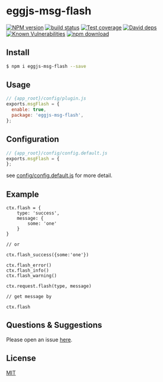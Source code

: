 # eggjs-msg-flash

[![NPM version][npm-image]][npm-url]
[![build status][travis-image]][travis-url]
[![Test coverage][codecov-image]][codecov-url]
[![David deps][david-image]][david-url]
[![Known Vulnerabilities][snyk-image]][snyk-url]
[![npm download][download-image]][download-url]

[npm-image]: https://img.shields.io/npm/v/eggjs-msg-flash.svg?style=flat-square
[npm-url]: https://npmjs.org/package/eggjs-msg-flash
[travis-image]: https://img.shields.io/travis/eggjs/eggjs-msg-flash.svg?style=flat-square
[travis-url]: https://travis-ci.org/eggjs/eggjs-msg-flash
[codecov-image]: https://img.shields.io/codecov/c/github/eggjs/eggjs-msg-flash.svg?style=flat-square
[codecov-url]: https://codecov.io/github/eggjs/eggjs-msg-flash?branch=master
[david-image]: https://img.shields.io/david/eggjs/eggjs-msg-flash.svg?style=flat-square
[david-url]: https://david-dm.org/eggjs/eggjs-msg-flash
[snyk-image]: https://snyk.io/test/npm/eggjs-msg-flash/badge.svg?style=flat-square
[snyk-url]: https://snyk.io/test/npm/eggjs-msg-flash
[download-image]: https://img.shields.io/npm/dm/eggjs-msg-flash.svg?style=flat-square
[download-url]: https://npmjs.org/package/eggjs-msg-flash

<!--
Description here.
-->

## Install

```bash
$ npm i eggjs-msg-flash --save
```

## Usage

```js
// {app_root}/config/plugin.js
exports.msgFlash = {
  enable: true,
  package: 'eggjs-msg-flash',
};
```

## Configuration

```js
// {app_root}/config/config.default.js
exports.msgFlash = {
};
```

see [config/config.default.js](config/config.default.js) for more detail.

## Example

<!-- example here -->

```
ctx.flash = {
    type: 'success',
    message: {
        some: 'one'
    }
}

// or

ctx.flash_success({some:'one'})

ctx.flash_error()
ctx.flash_info()
ctx.flash_warning()

ctx.request.flash(type, message)

// get message by

ctx.flash
```

## Questions & Suggestions

Please open an issue [here](https://github.com/eggjs/egg/issues).

## License

[MIT](LICENSE)
